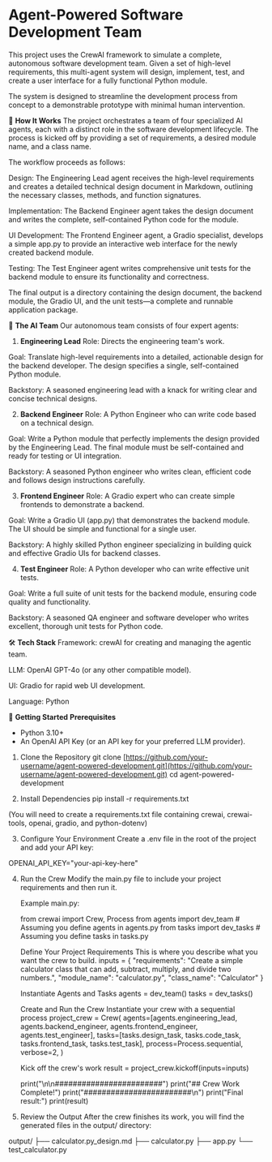 # Agent-Powered Software Development Team
This project uses the CrewAI framework to simulate a complete, autonomous software development team. Given a set of high-level requirements, this multi-agent system will design, implement, test, and create a user interface for a fully functional Python module.

The system is designed to streamline the development process from concept to a demonstrable prototype with minimal human intervention.

🚀 **How It Works**
The project orchestrates a team of four specialized AI agents, each with a distinct role in the software development lifecycle. The process is kicked off by providing a set of requirements, a desired module name, and a class name.

The workflow proceeds as follows:

Design: The Engineering Lead agent receives the high-level requirements and creates a detailed technical design document in Markdown, outlining the necessary classes, methods, and function signatures.

Implementation: The Backend Engineer agent takes the design document and writes the complete, self-contained Python code for the module.

UI Development: The Frontend Engineer agent, a Gradio specialist, develops a simple app.py to provide an interactive web interface for the newly created backend module.

Testing: The Test Engineer agent writes comprehensive unit tests for the backend module to ensure its functionality and correctness.

The final output is a directory containing the design document, the backend module, the Gradio UI, and the unit tests—a complete and runnable application package.

🤖 **The AI Team**
Our autonomous team consists of four expert agents:

1. **Engineering Lead**
Role: Directs the engineering team's work.

Goal: Translate high-level requirements into a detailed, actionable design for the backend developer. The design specifies a single, self-contained Python module.

Backstory: A seasoned engineering lead with a knack for writing clear and concise technical designs.

2. **Backend Engineer**
Role: A Python Engineer who can write code based on a technical design.

Goal: Write a Python module that perfectly implements the design provided by the Engineering Lead. The final module must be self-contained and ready for testing or UI integration.

Backstory: A seasoned Python engineer who writes clean, efficient code and follows design instructions carefully.

3. **Frontend Engineer**
Role: A Gradio expert who can create simple frontends to demonstrate a backend.

Goal: Write a Gradio UI (app.py) that demonstrates the backend module. The UI should be simple and functional for a single user.

Backstory: A highly skilled Python engineer specializing in building quick and effective Gradio UIs for backend classes.

4. **Test Engineer**
Role: A Python developer who can write effective unit tests.

Goal: Write a full suite of unit tests for the backend module, ensuring code quality and functionality.

Backstory: A seasoned QA engineer and software developer who writes excellent, thorough unit tests for Python code.

🛠️ **Tech Stack**
Framework: crewAI for creating and managing the agentic team.

LLM: OpenAI GPT-4o (or any other compatible model).

UI: Gradio for rapid web UI development.

Language: Python

🏁 **Getting Started**
**Prerequisites**
   * Python 3.10+
   * An OpenAI API Key (or an API key for your preferred LLM provider).

1. Clone the Repository
   git clone [https://github.com/your-username/agent-powered-development.git](https://github.com/your-username/agent-powered-development.git)
   cd agent-powered-development

2. Install Dependencies
   pip install -r requirements.txt

(You will need to create a requirements.txt file containing crewai, crewai-tools, openai, gradio, and python-dotenv)

3. Configure Your Environment
   Create a .env file in the root of the project and add your API key:

OPENAI_API_KEY="your-api-key-here"

4. Run the Crew
   Modify the main.py file to include your project requirements and then run it.

   Example main.py:

   from crewai import Crew, Process
   from agents import dev_team # Assuming you define agents in agents.py
   from tasks import dev_tasks # Assuming you define tasks in tasks.py
   
    Define Your Project Requirements 
   This is where you describe what you want the crew to build.
   inputs = {
       "requirements": "Create a simple calculator class that can add, subtract, multiply, and divide two numbers.",
       "module_name": "calculator.py",
       "class_name": "Calculator"
   }
   
   Instantiate Agents and Tasks
   agents = dev_team()
   tasks = dev_tasks()
   
   Create and Run the Crew
   Instantiate your crew with a sequential process
   project_crew = Crew(
       agents=[agents.engineering_lead, agents.backend_engineer, agents.frontend_engineer, agents.test_engineer],
       tasks=[tasks.design_task, tasks.code_task, tasks.frontend_task, tasks.test_task],
       process=Process.sequential,
       verbose=2,
   )

   Kick off the crew's work
    result = project_crew.kickoff(inputs=inputs)
   
    print("\n\n########################")
    print("## Crew Work Complete!")
    print("########################\n")
    print("Final result:")
    print(result)


5. Review the Output
   After the crew finishes its work, you will find the generated files in the output/ directory:

  output/
  ├── calculator.py_design.md
  ├── calculator.py
  ├── app.py
  └── test_calculator.py
